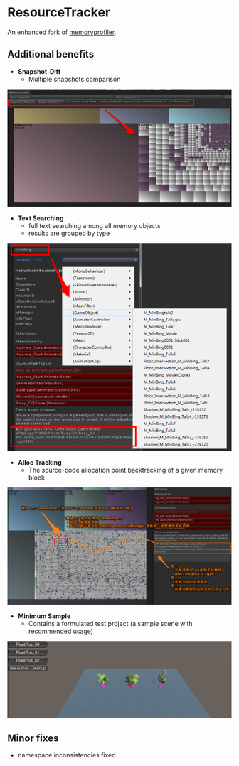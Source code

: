 # ResourceTracker

An enhanced fork of [memoryprofiler](https://bitbucket.org/Unity-Technologies/memoryprofiler).

## Additional benefits

- **Snapshot-Diff** 
  + Multiple snapshots comparison
 
![1](/_img/1.png)

- **Text Searching** 
  + full text searching among all memory objects 
  + results are grouped by type

![2](/_img/2.png)

- **Alloc Tracking** 
  + The source-code allocation point backtracking of a given memory block

![3](/_img/3.png)

- **Minimum Sample** 
  + Contains a formulated test project (a sample scene with recommended usage)

![4](/_img/4.png)


## Minor fixes

- namespace inconsistencies fixed




